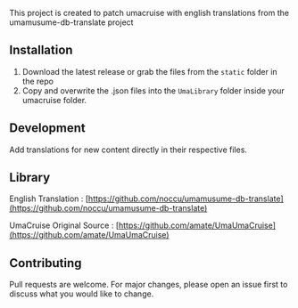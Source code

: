 This project is created to patch umacruise with english translations from the umamusume-db-translate project

## Installation

1. Download the latest release or grab the files from the `static` folder in the repo
2. Copy and overwrite the .json files into the `UmaLibrary` folder inside your umacruise folder.

## Development

Add translations for new content directly in their respective files.

## Library
English Translation : [https://github.com/noccu/umamusume-db-translate](https://github.com/noccu/umamusume-db-translate)

UmaCruise Original Source : [https://github.com/amate/UmaUmaCruise](https://github.com/amate/UmaUmaCruise)


## Contributing
Pull requests are welcome. For major changes, please open an issue first to discuss what you would like to change.

